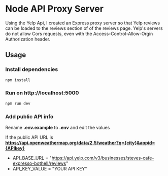 # Node API Proxy Server

Using the Yelp Api, I created an Express proxy server so that Yelp reviews can be loaded to the reviews section of of the reviews page. Yelp's servers do not allow Cors requests, even with the Access-Control-Allow-Orgin Authorization header. 
## Usage

### Install dependencies

```bash
npm install
```

### Run on http://localhost:5000

```bash
npm run dev
```

### Add public API info

Rename **.env.example** to **.env** and edit the values

If the public API URL is **https://api.openweathermap.org/data/2.5/weather?q={city}&appid={APIkey}**

- API_BASE_URL = "https://api.yelp.com/v3/businesses/steves-cafe-expresso-bothell/reviews"
- API_KEY_VALUE = "YOUR API KEY"

